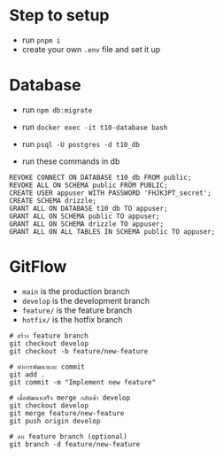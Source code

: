 # Step to setup

- run `pnpm i`
- create your own `.env` file and set it up

# Database

- run `npm db:migrate`
- run `docker exec -it t10-database bash`
- run `psql -U postgres -d t10_db`

- run these commands in db

```
REVOKE CONNECT ON DATABASE t10_db FROM public;
REVOKE ALL ON SCHEMA public FROM PUBLIC;
CREATE USER appuser WITH PASSWORD 'FHJK3PT_secret';
CREATE SCHEMA drizzle;
GRANT ALL ON DATABASE t10_db TO appuser;
GRANT ALL ON SCHEMA public TO appuser;
GRANT ALL ON SCHEMA drizzle TO appuser;
GRANT ALL ON ALL TABLES IN SCHEMA public TO appuser;
```

# GitFlow

- `main` is the production branch
- `develop` is the development branch
- `feature/` is the feature branch
- `hotfix/` is the hotfix branch

```
# สร้าง feature branch
git checkout develop
git checkout -b feature/new-feature

# ทำการพัฒนาและ commit
git add .
git commit -m "Implement new feature"

# เมื่อพัฒนาเสร็จ merge กลับเข้า develop
git checkout develop
git merge feature/new-feature
git push origin develop

# ลบ feature branch (optional)
git branch -d feature/new-feature
```
